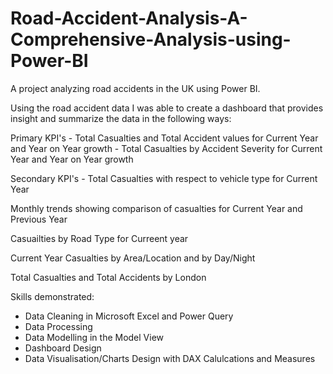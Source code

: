 # Road-Accident-Analysis-A-Comprehensive-Analysis-using-Power-BI
A project analyzing road accidents in the UK using Power BI.

Using the road accident data I was able to create a dashboard that provides insight and summarize the data in the following ways:

Primary KPI's - Total Casualties and Total Accident values for Current Year and Year on Year growth
		  - Total Casualties by Accident Severity for Current Year and Year on Year growth

Secondary KPI's - Total Casualties with respect to vehicle type for Current Year
		     
Monthly trends showing comparison of casualties for Current Year and Previous Year

Casuailties by Road Type for Curreent year

Current Year Casualties by Area/Location and by Day/Night

Total Casualties and Total Accidents by London

Skills demonstrated:
- Data Cleaning in Microsoft Excel and Power Query
- Data Processing
- Data Modelling in the Model View
- Dashboard Design
- Data Visualisation/Charts Design with DAX Calulcations and Measures
